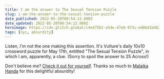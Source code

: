 ```yaml
---
title: I am the answer to The Sexual Tension Puzzle
slug: i-am-the-answer-to-the-sexual-tension-puzzle
date_published: 2022-05-20T08:54:12.000Z
date_updated: 2022-05-20T08:54:12.000Z
heroimage: https://cdn.glitch.global/c4e475b2-a54e-47e0-973c-ed0bd1b46262/vulture-puzzle.png?v=1669518599224
tags: [nyc, absurdity]
---
```


Listen, *I'm* not the one making this assertion. It's Vulture's daily 10x10 crossword puzzle for May 17th, entitled "The Sexual Tension Puzzle", in which I am, apparently, a clue. (Sorry to spoil the answer to 25 Across!) 

Don't believe me? [Check it out for yourself](https://www.vulture.com/2022/05/crossword-the-sexual-tension-puzzle.html). Thanks so much to [Malaika Handa](https://www.girlbosswords.com/about.html) for this delightful absurdity!
